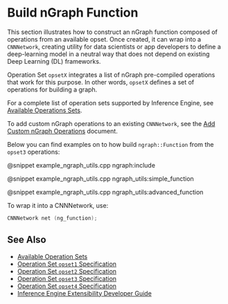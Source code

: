 # Build nGraph Function

This section illustrates how to construct an nGraph function 
composed of operations from an available opset. Once created, 
it can wrap into a `CNNNetwork`, creating utility for data scientists 
or app developers to define a deep-learning model in a neutral way
that does not depend on existing Deep Learning (DL) frameworks.

Operation Set `opsetX` integrates a list of nGraph pre-compiled operations that work
for this purpose. In other words, `opsetX` defines a set of operations for building a graph.

For a complete list of operation sets supported by Inference Engine, see [Available Operations Sets](../ops/opset.md).

To add custom nGraph operations to an existing `CNNNetwork`, see 
the [Add Custom nGraph Operations](../IE_DG/Extensibility_DG/Intro.md) document.

Below you can find examples on to how build `ngraph::Function` from the `opset3` operations:

@snippet example_ngraph_utils.cpp ngraph:include

@snippet example_ngraph_utils.cpp ngraph_utils:simple_function

@snippet example_ngraph_utils.cpp ngraph_utils:advanced_function

To wrap it into a CNNNetwork, use: 
```cpp
CNNNetwork net (ng_function);
```
## See Also

* [Available Operation Sets](../ops/opset.md)
* [Operation Set `opset1` Specification](../ops/opset1.md)
* [Operation Set `opset2` Specification](../ops/opset2.md)
* [Operation Set `opset3` Specification](../ops/opset3.md)
* [Operation Set `opset4` Specification](../ops/opset4.md)
* [Inference Engine Extensibility Developer Guide](../IE_DG/Extensibility_DG/Intro.md)
